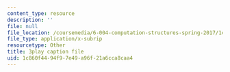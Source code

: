 ```yaml
---
content_type: resource
description: ''
file: null
file_location: /coursemedia/6-004-computation-structures-spring-2017/1c860f4494f97e49a96f21a6cca8caa4_xvojobO-1Hw.srt
file_type: application/x-subrip
resourcetype: Other
title: 3play caption file
uid: 1c860f44-94f9-7e49-a96f-21a6cca8caa4
---
```

